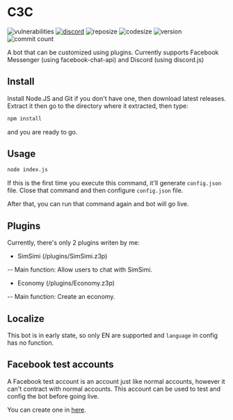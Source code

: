 # C3C
<img alt="vulnerabilities" src="https://img.shields.io/snyk/vulnerabilities/github/lequanglam/c3c.svg?style=flat-square"> <a href="https://discord.gg/2A4bYJu"><img alt="discord" src="https://img.shields.io/discord/591223706643070976.svg?style=flat-square"></a> <img alt="reposize" src="https://img.shields.io/github/repo-size/lequanglam/c3c.svg?style=flat-square"> <img alt="codesize" src="https://img.shields.io/github/languages/code-size/lequanglam/c3c.svg?style=flat-square"> <img alt="version" src="https://img.shields.io/github/package-json/v/lequanglam/c3c.svg?style=flat-square"> <img alt="commit count" src="https://img.shields.io/github/commit-activity/m/lequanglam/c3c.svg?label=commit&style=flat-square">

A bot that can be customized using plugins. Currently supports Facebook Messenger (using facebook-chat-api) and Discord (using discord.js)

## Install
Install Node.JS and Git if you don't have one, then download latest releases. Extract it then go to the directory where it extracted, then type: 
```bash
npm install
``` 
and you are ready to go.

## Usage
```bash
node index.js
```

If this is the first time you execute this command, it'll generate `config.json` file. Close that command and then configure `config.json` file.

After that, you can run that command again and bot will go live.

## Plugins
Currently, there's only 2 plugins writen by me: 
- SimSimi (/plugins/SimSimi.z3p)

-- Main function: Allow users to chat with SimSimi.
- Economy (/plugins/Economy.z3p)

-- Main function: Create an economy.

## Localize
This bot is in early state, so only EN are supported and `language` in config has no function.

## Facebook test accounts
A Facebook test account is an account just like normal accounts, however it can't contract with normal accounts. This account can be used to test and config the bot before going live.

You can create one in [here](https://www.facebook.com/whitehat/accounts/).
